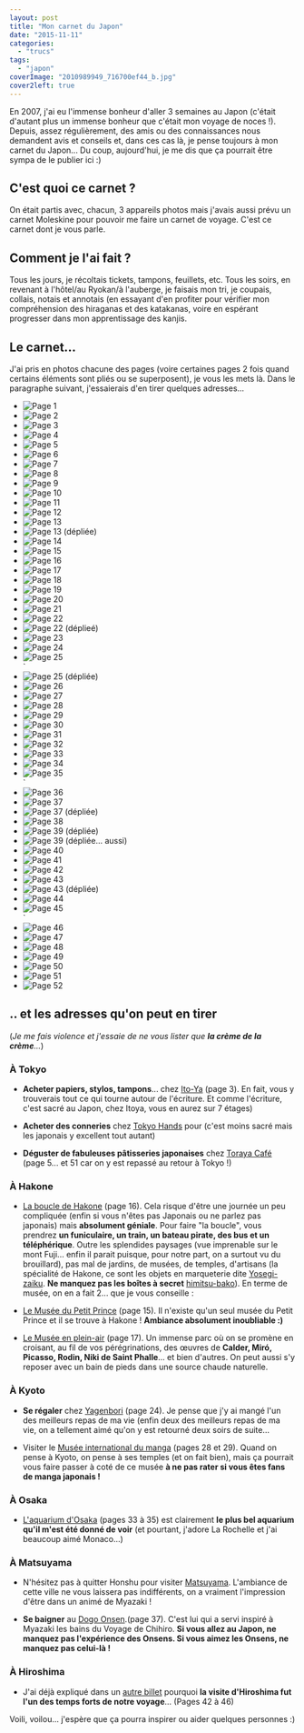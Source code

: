 ```yaml
---
layout: post
title: "Mon carnet du Japon"
date: "2015-11-11"
categories: 
  - "trucs"
tags: 
  - "japon"
coverImage: "2010989949_716700ef44_b.jpg"
cover2left: true
---
```


En 2007, j'ai eu l'immense bonheur d'aller 3 semaines au Japon (c'était d'autant plus un immense bonheur que c'était mon voyage de noces !). Depuis, assez régulièrement, des amis ou des connaissances nous demandent avis et conseils et, dans ces cas là, je pense toujours à mon carnet du Japon... Du coup, aujourd'hui, je me dis que ça pourrait être sympa de le publier ici :)

## C'est quoi ce carnet ?

On était partis avec, chacun, 3 appareils photos mais j'avais aussi prévu un carnet Moleskine pour pouvoir me faire un carnet de voyage. C'est ce carnet dont je vous parle.

## Comment je l'ai fait ?

Tous les jours, je récoltais tickets, tampons, feuillets, etc. Tous les soirs, en revenant à l'hôtel/au Ryokan/à l'auberge, je faisais mon tri, je coupais, collais, notais et annotais (en essayant d'en profiter pour vérifier mon compréhension des hiraganas et des katakanas, voire en espérant progresser dans mon apprentissage des kanjis.

## Le carnet...

J'ai pris en photos chacune des pages (voire certaines pages 2 fois quand certains éléments sont pliés ou se superposent), je vous les mets là. Dans le paragraphe suivant, j'essaierais d'en tirer quelques adresses... 

<div id="carnet-slider" class="splide">
<div class="splide__track">
<ul class="splide__list">
<li class="splide__slide"><img src="/images/IMG_5058.jpg" alt="Page 1"></li>
<li class="splide__slide"><img src="/images/IMG_5059.jpg" alt="Page 2"></li>
<li class="splide__slide"><img src="/images/IMG_5060.jpg" alt="Page 3"></li>
<li class="splide__slide"><img src="/images/IMG_5061.jpg" alt="Page 4"></li>
<li class="splide__slide"><img src="/images/IMG_5062.jpg" alt="Page 5"></li>
<li class="splide__slide"><img src="/images/IMG_5063.jpg" alt="Page 6"></li>
<li class="splide__slide"><img src="/images/IMG_5064.jpg" alt="Page 7"></li>
<li class="splide__slide"><img src="/images/IMG_5065.jpg" alt="Page 8"></li>
<li class="splide__slide"><img src="/images/IMG_5066.jpg" alt="Page 9"></li>
<li class="splide__slide"><img src="/images/IMG_5067.jpg" alt="Page 10"></li>
<li class="splide__slide"><img src="/images/IMG_5068.jpg" alt="Page 11"></li>
<li class="splide__slide"><img src="/images/IMG_5069.jpg" alt="Page 12"></li>
<li class="splide__slide"><img src="/images/IMG_5071.jpg" alt="Page 13"></li>
<li class="splide__slide"><img src="/images/IMG_5070.jpg" alt="Page 13 (dépliée)"></li>
<li class="splide__slide"><img src="/images/IMG_5116.jpg" alt="Page 14"></li>
<li class="splide__slide"><img src="/images/IMG_5072.jpg" alt="Page 15"></li>
<li class="splide__slide"><img src="/images/IMG_5073.jpg" alt="Page 16"></li>
<li class="splide__slide"><img src="/images/IMG_5074.jpg" alt="Page 17"></li>
<li class="splide__slide"><img src="/images/IMG_5075.jpg" alt="Page 18"></li>
<li class="splide__slide"><img src="/images/IMG_5076.jpg" alt="Page 19"></li>
<li class="splide__slide"><img src="/images/IMG_5077.jpg" alt="Page 20"></li>
<li class="splide__slide"><img src="/images/IMG_5078.jpg" alt="Page 21"></li>
<li class="splide__slide"><img src="/images/IMG_5079.jpg" alt="Page 22"></li>
<li class="splide__slide"><img src="/images/IMG_5080.jpg" alt="Page 22 (déplieé)"></li>
<li class="splide__slide"><img src="/images/IMG_5081.jpg" alt="Page 23"></li>
<li class="splide__slide"><img src="/images/IMG_5082.jpg" alt="Page 24"></li>
<li class="splide__slide"><img src="/images/IMG_5083.jpg" alt="Page 25"></li>`
<li class="splide__slide"><img src="/images/IMG_5084.jpg" alt="Page 25 (dépliée)"></li>
<li class="splide__slide"><img src="/images/IMG_5085.jpg" alt="Page 26"></li>
<li class="splide__slide"><img src="/images/IMG_5086.jpg" alt="Page 27"></li>
<li class="splide__slide"><img src="/images/IMG_5087.jpg" alt="Page 28"></li>
<li class="splide__slide"><img src="/images/IMG_5088.jpg" alt="Page 29"></li>
<li class="splide__slide"><img src="/images/IMG_5089.jpg" alt="Page 30"></li>
<li class="splide__slide"><img src="/images/IMG_5090.jpg" alt="Page 31"></li>
<li class="splide__slide"><img src="/images/IMG_5091.jpg" alt="Page 32"></li>
<li class="splide__slide"><img src="/images/IMG_5092.jpg" alt="Page 33"></li>
<li class="splide__slide"><img src="/images/IMG_5093.jpg" alt="Page 34"></li>
<li class="splide__slide"><img src="/images/IMG_5094.jpg" alt="Page 35"></li>`
<li class="splide__slide"><img src="/images/IMG_5095.jpg" alt="Page 36"></li>
<li class="splide__slide"><img src="/images/IMG_5096.jpg" alt="Page 37"></li>
<li class="splide__slide"><img src="/images/IMG_5097.jpg" alt="Page 37 (dépliée)"></li>
<li class="splide__slide"><img src="/images/IMG_5098.jpg" alt="Page 38"></li>
<li class="splide__slide"><img src="/images/IMG_5099.jpg" alt="Page 39 (dépliée)"></li>
<li class="splide__slide"><img src="/images/IMG_5100.jpg" alt="Page 39 (dépliée... aussi)"></li>
<li class="splide__slide"><img src="/images/IMG_5101.jpg" alt="Page 40"></li>
<li class="splide__slide"><img src="/images/IMG_5102.jpg" alt="Page 41"></li>
<li class="splide__slide"><img src="/images/IMG_5103.jpg" alt="Page 42"></li>
<li class="splide__slide"><img src="/images/IMG_5105.jpg" alt="Page 43"></li>
<li class="splide__slide"><img src="/images/IMG_5104.jpg" alt="Page 43 (dépliée)"></li>
<li class="splide__slide"><img src="/images/IMG_5106.jpg" alt="Page 44"></li>
<li class="splide__slide"><img src="/images/IMG_5107.jpg" alt="Page 45"></li>`
<li class="splide__slide"><img src="/images/IMG_5108.jpg" alt="Page 46"></li>
<li class="splide__slide"><img src="/images/IMG_5109.jpg" alt="Page 47"></li>
<li class="splide__slide"><img src="/images/IMG_5110.jpg" alt="Page 48"></li>
<li class="splide__slide"><img src="/images/IMG_5111.jpg" alt="Page 49"></li>
<li class="splide__slide"><img src="/images/IMG_5112.jpg" alt="Page 50"></li>
<li class="splide__slide"><img src="/images/IMG_5113.jpg" alt="Page 51"></li>
<li class="splide__slide"><img src="/images/IMG_5114.jpg" alt="Page 52"></li>

</ul>
</div>
</div>

## .. et les adresses qu'on peut en tirer

(_Je me fais violence et j'essaie de ne vous lister que **la crème de la crème**..._)

### À Tokyo

- **Acheter papiers, stylos, tampons**... chez [Ito-Ya](http://www.tripadvisor.fr/Attraction_Review-g1066444-d2710584-Reviews-Itoya-Chuo_Tokyo_Tokyo_Prefecture_Kanto.html) (page 3). En fait, vous y trouverais tout ce qui tourne autour de l'écriture. Et comme l'écriture, c'est sacré au Japon, chez Itoya, vous en aurez sur 7 étages)
  
- **Acheter des conneries** chez [Tokyo Hands](http://www.tokyu-hands.co.jp/foreign.html) pour (c'est moins sacré mais les japonais y excellent tout autant)
  
- **Déguster de fabuleuses pâtisseries japonaises** chez [Toraya Café](https://www.toraya-group.co.jp/toraya-cafe/) (page 5... et 51 car on y est repassé au retour à Tokyo !)

### À Hakone

- [La boucle de Hakone](http://www.kanpai.fr/hakone) (page 16). Cela risque d'être une journée un peu compliquée (enfin si vous n'êtes pas Japonais ou ne parlez pas japonais) mais **absolument géniale**. Pour faire "la boucle", vous prendrez **un funiculaire, un train, un bateau pirate, des bus et un téléphérique**. Outre les splendides paysages (vue imprenable sur le mont Fuji... enfin il parait puisque, pour notre part, on a surtout vu du brouillard), pas mal de jardins, de musées, de temples, d'artisans (la spécialité de Hakone, ce sont les objets en marqueterie dite [Yosegi-zaiku](https://fr.wikipedia.org/wiki/Yosegi-zaiku). **Ne manquez pas les boîtes à secret** [himitsu-bako](https://en.wikipedia.org/wiki/Puzzle_box)). En terme de musée, on en a fait 2... que je vous conseille :  
    
- [Le Musée du Petit Prince](https://fr.wikipedia.org/wiki/Mus%C3%A9e_du_Petit_Prince_de_Saint-Exup%C3%A9ry_%C3%A0_Hakone) (page 15). Il n'existe qu'un seul musée du Petit Prince et il se trouve à Hakone ! **Ambiance absolument inoubliable :)**
  
- [Le Musée en plein-air](http://www.tripadvisor.fr/Attraction_Review-g298171-d320696-Reviews-The_Hakone_Open_Air_Museum-Hakone_machi_Ashigarashimo_gun_Kanagawa_Prefecture_Kant.html) (page 17). Un immense parc où on se promène en croisant, au fil de vos pérégrinations, des œuvres de **Calder, Miró, Picasso, Rodin, Niki de Saint Phalle**... et bien d'autres. On peut aussi s'y reposer avec un bain de pieds dans une source chaude naturelle.

### À Kyoto

- **Se régaler** chez [Yagenbori](http://www.tripadvisor.fr/Restaurant_Review-g298564-d3882425-Reviews-Yagenbori_Sueyoshicho-Kyoto_Kyoto_Prefecture_Kinki.html) (page 24). Je pense que j'y ai mangé l'un des meilleurs repas de ma vie (enfin deux des meilleurs repas de ma vie, on a tellement aimé qu'on y est retourné deux soirs de suite...
  
- Visiter le [Musée international du manga](http://www.kyotomm.jp/french/) (pages 28 et 29). Quand on pense à Kyoto, on pense à ses temples (et on fait bien), mais ça pourrait vous faire passer à coté de ce musée **à ne pas rater si vous êtes fans de manga japonais !**

### À Osaka

- [L'aquarium d'Osaka](http://www.kaiyukan.com/language/french/) (pages 33 à 35) est clairement **le plus bel aquarium qu'il m'est été donné de voir** (et pourtant, j'adore La Rochelle et j'ai beaucoup aimé Monaco...)

### À Matsuyama

- N'hésitez pas à quitter Honshu pour visiter [Matsuyama](https://fr.wikipedia.org/wiki/Matsuyama_%28Ehime%29). L'ambiance de cette ville ne vous laissera pas indifférents, on a vraiment l'impression d'être dans un animé de Myazaki !
  
- **Se baigner** au [Dogo Onsen](https://www.vivrelejapon.com/ville-matsuyama/dogo-onsen).(page 37). C'est lui qui a servi inspiré à Myazaki les bains du Voyage de Chihiro. **Si vous allez au Japon, ne manquez pas l'expérience des Onsens. Si vous aimez les Onsens, ne manquez pas celui-là !**

### À Hiroshima

- J'ai déjà expliqué dans un [autre billet](http://www.6x8.org/2015/08/hiroshima-mon-amour/) pourquoi **la visite d'Hiroshima fut l'un des temps forts de notre voyage**... (Pages 42 à 46)

Voili, voilou... j'espère que ça pourra inspirer ou aider quelques personnes :)
